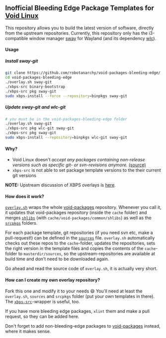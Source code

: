 ## Inofficial Bleeding Edge Package Templates for [Void Linux](https://voidlinux.eu)

This repository allows you to build the latest version of software, directly from the upstream repositories.
Currently, this repository only has the i3-compatible window manager [sway](https://github.com/SirCmpwn/sway) for Wayland (and its dependency [wlc](https://github.com/Cloudef/wlc)).

#### Usage

##### Install sway-git
```bash
git clone https://github.com/robotanarchy/void-packages-bleeding-edge/
cd void-packages-bleeding-edge
./overlay.sh sway-git
./xbps-src binary-bootstrap
./xbps-src pkg sway-git
sudo xbps-install --force --repository=binpkgs sway-git
```

##### Update sway-git and wlc-git
```bash
# you must be in the void-packages-bleeding-edge folder
./overlay.sh sway-git
./xbps-src pkg wlc-git sway-git
./xbps-src pkg sway-git
sudo xbps-install --repository=binpkgs wlc-git sway-git
```

#### Why?
* Void Linux doesn't *accept any packages containing non-release versions such as specific git- or svn-revisions anymore.* [(source)](https://github.com/voidlinux/void-packages/blob/master/CONTRIBUTING.md#getting-your-packages-into-void-by-yourself)
* `xbps-src` is not able to set package template versions to the their current git versions

**NOTE:** Upstream discussion of XBPS overlays is [here](https://github.com/voidlinux/void-packages/issues/3218).

#### How does it work?

[`overlay.sh`](https://github.com/robotanarchy/void-packages-bleeding-edge/blob/master/overlay.sh) wraps the whole [void-packages](https://github.com/voidlinux/void-packages) repository. Whenever you call it, it updates that void-packages repository (inside the `cache` folder) and merges [`shlibs`](https://github.com/robotanarchy/void-packages-bleeding-edge/blob/master/shlibs) (with `cache/void-packages/common/shlibs`) as well as the [`srcpkgs`](https://github.com/robotanarchy/void-packages-bleeding-edge/tree/master/srcpkgs) folders.

For each package template, git repositories (if you need svn etc, make a pull-request!) can be defined in the [`sources`](https://github.com/robotanarchy/void-packages-bleeding-edge/blob/master/sources) file. `overlay.sh` automatically checks out these repos to the `cache`-folder, updates the repositories, sets the right version in the template files and copies the contents of the `cache`-folder to `masterdir/sources`, so the upstream-repositories are available at build time and don't need to be downloaded again.

Go ahead and read the source code of `overlay.sh`, it is actually very short.

#### How can I create my own overlay repository?
Fork this one and modify it to your needs :smile: You'll need at least the `overlay.sh`, `sources` and `srcpkgs` folder (put your own templates in there). The [`xbps-src`](https://github.com/robotanarchy/void-packages-bleeding-edge/blob/master/xbps-src)-wrapper is useful, too.

If you have more bleeding edge packages, `xlint` them and make a pull request, so they can be added here.

Don't forget to add non-bleeding-edge packages to [void-packages](https://github.com/voidlinux/void-packages) instead, where it makes sense.
